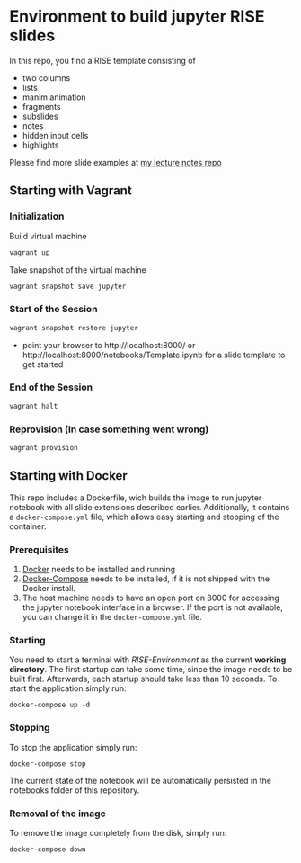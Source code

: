 # Environment to build jupyter RISE slides

In this repo, you find a RISE template consisting of 

* two columns
* lists
* manim animation
* fragments
* subslides
* notes
* hidden input cells
* highlights

Please find more slide examples at [my lecture notes repo](https://github.com/thomasliebig/jupyterlite)

## Starting with Vagrant

### Initialization

Build virtual machine

```bash
vagrant up
```

Take snapshot of the virtual machine

```bash
vagrant snapshot save jupyter
```

### Start of the Session

```bash
vagrant snapshot restore jupyter
```

* point your browser to http://localhost:8000/ or http://localhost:8000/notebooks/Template.ipynb for a slide template to get started

### End of the Session

```bash
vagrant halt
```

### Reprovision (In case something went wrong)

```bash
vagrant provision
```

## Starting with Docker

This repo includes a Dockerfile, wich builds the image to run jupyter notebook with all slide extensions described earlier. Additionally, it contains a `docker-compose.yml` file, which allows easy starting and stopping of the container.

### Prerequisites

1. [Docker](https://docs.docker.com/engine/install/) needs to be installed and running
2. [Docker-Compose](https://docs.docker.com/compose/install/linux/) needs to be installed, if it is not shipped with the Docker install.
3. The host machine needs to have an open port on 8000 for accessing the jupyter notebook interface in a browser. If the port is not available, you can change it in the `docker-compose.yml` file.

### Starting
You need to start a terminal with _RISE-Environment_ as the current __working directory__. The first startup can take some time, since the image needs to be built first. Afterwards, each startup should take less than 10 seconds.
To start the application simply run:
```
docker-compose up -d
```

### Stopping
To stop the application simply run:
```
docker-compose stop
```
The current state of the notebook will be automatically persisted in the notebooks folder of this repository.

### Removal of the image
To remove the image completely from the disk, simply run:
```
docker-compose down
``` 